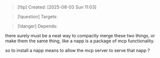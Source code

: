 
>[!tip] Created: [2025-08-03 Sun 11:03]

>[!question] Targets: 

>[!danger] Depends: 

there surely must be a neat way to compactly merge these two things, or make them the same thing, like a napp is a package of mcp functionality.

so to install a napp means to allow the mcp server to serve that napp ?